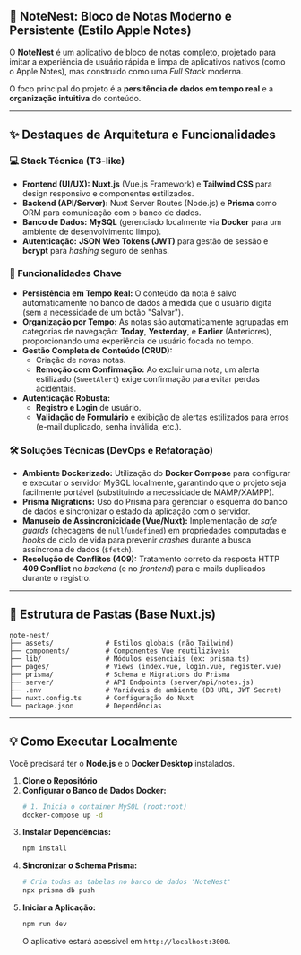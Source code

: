 ## 📝 NoteNest: Bloco de Notas Moderno e Persistente (Estilo Apple Notes)

O **NoteNest** é um aplicativo de bloco de notas completo, projetado para imitar a experiência de usuário rápida e limpa de aplicativos nativos (como o Apple Notes), mas construído como uma *Full Stack* moderna.

O foco principal do projeto é a **persitência de dados em tempo real** e a **organização intuitiva** do conteúdo.

-----

## ✨ Destaques de Arquitetura e Funcionalidades

### 💻 Stack Técnica (T3-like)

  * **Frontend (UI/UX):** **Nuxt.js** (Vue.js Framework) e **Tailwind CSS** para design responsivo e componentes estilizados.
  * **Backend (API/Server):** Nuxt Server Routes (Node.js) e **Prisma** como ORM para comunicação com o banco de dados.
  * **Banco de Dados:** **MySQL** (gerenciado localmente via **Docker** para um ambiente de desenvolvimento limpo).
  * **Autenticação:** **JSON Web Tokens (JWT)** para gestão de sessão e **bcrypt** para *hashing* seguro de senhas.

### 🚀 Funcionalidades Chave

  * **Persistência em Tempo Real:** O conteúdo da nota é salvo automaticamente no banco de dados à medida que o usuário digita (sem a necessidade de um botão "Salvar").
  * **Organização por Tempo:** As notas são automaticamente agrupadas em categorias de navegação: **Today**, **Yesterday**, e **Earlier** (Anteriores), proporcionando uma experiência de usuário focada no tempo.
  * **Gestão Completa de Conteúdo (CRUD):**
      * Criação de novas notas.
      * **Remoção com Confirmação:** Ao excluir uma nota, um alerta estilizado (`SweetAlert`) exige confirmação para evitar perdas acidentais.
  * **Autenticação Robusta:**
      * **Registro e Login** de usuário.
      * **Validação de Formulário** e exibição de alertas estilizados para erros (e-mail duplicado, senha inválida, etc.).

### 🛠️ Soluções Técnicas (DevOps e Refatoração)

  * **Ambiente Dockerizado:** Utilização do **Docker Compose** para configurar e executar o servidor MySQL localmente, garantindo que o projeto seja facilmente portável (substituindo a necessidade de MAMP/XAMPP).
  * **Prisma Migrations:** Uso do Prisma para gerenciar o esquema do banco de dados e sincronizar o estado da aplicação com o servidor.
  * **Manuseio de Assincronicidade (Vue/Nuxt):** Implementação de *safe guards* (checagens de `null`/`undefined`) em propriedades computadas e *hooks* de ciclo de vida para prevenir *crashes* durante a busca assíncrona de dados (`$fetch`).
  * **Resolução de Conflitos (409):** Tratamento correto da resposta HTTP **409 Conflict** no *backend* (e no *frontend*) para e-mails duplicados durante o registro.

-----

## 📂 Estrutura de Pastas (Base Nuxt.js)

```
note-nest/
├── assets/             # Estilos globais (não Tailwind)
├── components/         # Componentes Vue reutilizáveis
├── lib/                # Módulos essenciais (ex: prisma.ts)
├── pages/              # Views (index.vue, login.vue, register.vue)
├── prisma/             # Schema e Migrations do Prisma
├── server/             # API Endpoints (server/api/notes.js)
├── .env                # Variáveis de ambiente (DB URL, JWT Secret)
├── nuxt.config.ts      # Configuração do Nuxt
└── package.json        # Dependências
```

-----

## 💡 Como Executar Localmente

Você precisará ter o **Node.js** e o **Docker Desktop** instalados.

1.  **Clone o Repositório**
2.  **Configurar o Banco de Dados Docker:**
    ```bash
    # 1. Inicia o container MySQL (root:root)
    docker-compose up -d
    ```
3.  **Instalar Dependências:**
    ```bash
    npm install
    ```
4.  **Sincronizar o Schema Prisma:**
    ```bash
    # Cria todas as tabelas no banco de dados 'NoteNest'
    npx prisma db push
    ```
5.  **Iniciar a Aplicação:**
    ```bash
    npm run dev
    ```
    O aplicativo estará acessível em `http://localhost:3000`.
